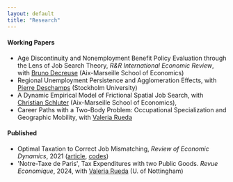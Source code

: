 ```yaml
---
layout: default
title: "Research"
---
```


#### Working Papers
- Age Discontinuity and Nonemployment Benefit Policy Evaluation through the Lens of Job Search Theory, *R&R International Economic Review*, with [Bruno Decreuse](https://sites.google.com/site/brunodecreuseecon/) (Aix-Marseille School of Economics)
- Regional Unemployment Persistence and Agglomeration Effects, with [Pierre Deschamps](https://sites.google.com/site/pierredeschampsecon/) (Stockholm University)
- A Dynamic Empirical Model of Frictional Spatial Job Search, with [Christian Schluter](https://christianschluter.github.io/) (Aix-Marseille School of Economics),
- Career Paths with a Two-Body Problem: Occupational Specialization and Geographic Mobility, with [Valeria Rueda](https://www.valeriarueda.org/)

#### Published
- Optimal Taxation to Correct Job Mismatching, *Review of Economic Dynamics*, 2021 ([article](https://www.sciencedirect.com/science/article/abs/pii/S1094202520300934#preview-section-cited-by), [codes](https://github.com/gwilemme/Opmismatch/))
- 'Notre-Taxe de Paris', Tax Expenditures with two Public Goods. *Revue Economique*, 2024, with [Valeria Rueda](https://www.valeriarueda.org/) (U. of Nottingham)
